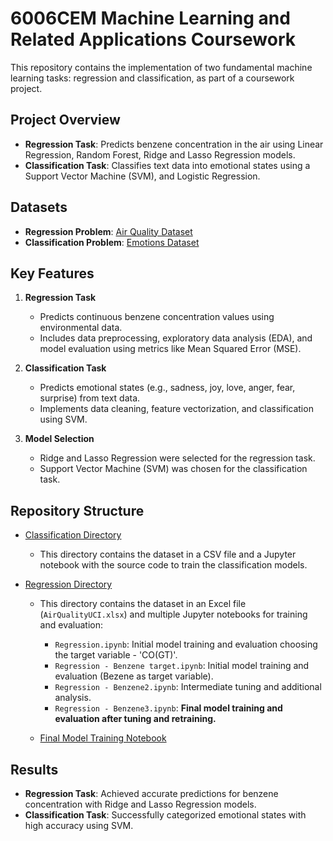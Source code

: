 # 6006CEM Machine Learning and Related Applications Coursework

This repository contains the implementation of two fundamental machine learning tasks: regression and classification, as part of a coursework project.

## Project Overview

- **Regression Task**: Predicts benzene concentration in the air using Linear Regression, Random Forest, Ridge and Lasso Regression models.
- **Classification Task**: Classifies text data into emotional states using a Support Vector Machine (SVM), and Logistic Regression.

## Datasets

- **Regression Problem**: [Air Quality Dataset](https://archive.ics.uci.edu/dataset/360/air+quality)
- **Classification Problem**: [Emotions Dataset](https://www.kaggle.com/datasets/nelgiriyewithana/emotions/data)

## Key Features

1. **Regression Task**
   - Predicts continuous benzene concentration values using environmental data.
   - Includes data preprocessing, exploratory data analysis (EDA), and model evaluation using metrics like Mean Squared Error (MSE).

2. **Classification Task**
   - Predicts emotional states (e.g., sadness, joy, love, anger, fear, surprise) from text data.
   - Implements data cleaning, feature vectorization, and classification using SVM.

3. **Model Selection**
   - Ridge and Lasso Regression were selected for the regression task.
   - Support Vector Machine (SVM) was chosen for the classification task.

## Repository Structure

- [Classification Directory](https://github.com/yjia28tan/MachineLearningCW/tree/main/Classification)
    - This directory contains the dataset in a CSV file and a Jupyter notebook with the source code to train the classification models.

- [Regression Directory](https://github.com/yjia28tan/MachineLearningCW/tree/main/Regression)
    - This directory contains the dataset in an Excel file (`AirQualityUCI.xlsx`) and multiple Jupyter notebooks for training and evaluation:
        - `Regression.ipynb`: Initial model training and evaluation choosing the target variable - 'CO(GT)'.
        - `Regression - Benzene target.ipynb`: Initial model training and evaluation (Bezene as target variable).
        - `Regression - Benzene2.ipynb`: Intermediate tuning and additional analysis.
        - `Regression - Benzene3.ipynb`: **Final model training and evaluation after tuning and retraining.**
        

    - [Final Model Training Notebook](https://github.com/yjia28tan/MachineLearningCW/blob/main/Regression/Regression%20-%20Benzene3.ipynb)

## Results

- **Regression Task**: Achieved accurate predictions for benzene concentration with Ridge and Lasso Regression models.
- **Classification Task**: Successfully categorized emotional states with high accuracy using SVM.
